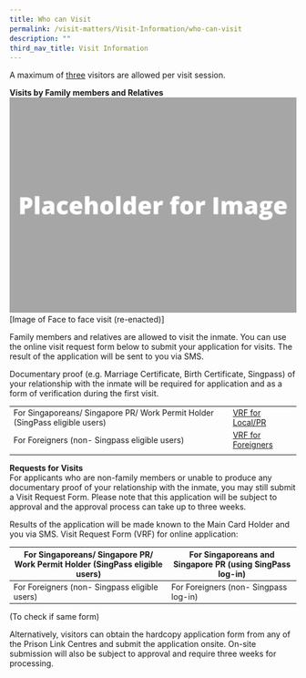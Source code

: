 ```yaml
---
title: Who can Visit
permalink: /visit-matters/Visit-Information/who-can-visit
description: ""
third_nav_title: Visit Information
---
```

A maximum of <u>three</u> visitors are allowed per visit session.

**Visits by Family members and Relatives**<br>
![](/images/Placeholder%20for%20Image.png)
[Image of Face to face visit (re-enacted)]

Family members and relatives are allowed to visit the inmate. You can use the online visit request form below to submit your application for visits. The result of the application will be sent to you via SMS. 

Documentary proof (e.g. Marriage Certificate, Birth Certificate, Singpass) of your relationship with the inmate will be required for application and as a form of verification during the first visit.

||  | 
| -------- | -------- | 
| For Singaporeans/ Singapore PR/ Work Permit Holder (SingPass eligible users)|[VRF for Local/PR](https://form.gov.sg/#!/5fbb510b2bcec70011435e8b)|
| For Foreigners (non- Singpass eligible users)|[VRF for Foreigners](https://form.gov.sg/#!/5c88baed9a3a3c0010c18c70)|
||  | 

**Requests for Visits**<br>
For applicants who are non-family members or unable to produce any documentary proof of your relationship with the inmate, you may still submit a Visit Request Form. Please note that this application will be subject to approval and the approval process can take up to three weeks. 

Results of the application will be made known to the Main Card Holder and you via SMS. 
Visit Request Form (VRF) for online application:

|For Singaporeans/ Singapore PR/ Work Permit Holder (SingPass eligible users)| For Singaporeans and Singapore PR (using SingPass log-in)| 
| -------- | -------- | 
| For Foreigners (non- Singpass eligible users)|For Foreigners (non- Singpass log-in)|
(To check if same form)

Alternatively, visitors can obtain the hardcopy application form from any of the Prison Link Centres and submit the application onsite. On-site submission will also be subject to approval and require three weeks for processing.